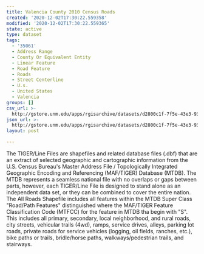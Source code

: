 ```yaml
---
title: Valencia County 2010 Census Roads
created: '2020-12-02T17:30:22.559358'
modified: '2020-12-02T17:30:22.559365'
state: active
type: dataset
tags:
  - '35061'
  - Address Range
  - County Or Equivalent Entity
  - Linear Feature
  - Road Feature
  - Roads
  - Street Centerline
  - U.s.
  - United States
  - Valencia
groups: []
csv_url: >-
  http://gstore.unm.edu/apps/rgisarchive/datasets/d2800c1f-7f5e-43e3-939b-72c575663b47/tl_2010_35061_roads.derived.csv
json_url: >-
  http://gstore.unm.edu/apps/rgisarchive/datasets/d2800c1f-7f5e-43e3-939b-72c575663b47/tl_2010_35061_roads.derived.json
layout: post

---
```

The TIGER/Line Files are shapefiles and related database files (.dbf) that are an extract of selected geographic and cartographic information from the U.S. Census Bureau's Master Address File / Topologically Integrated Geographic Encoding and Referencing (MAF/TIGER) Database (MTDB).  The MTDB represents a seamless national file with no overlaps or gaps between parts, however, each TIGER/Line File is designed to stand alone as an independent data set, or they can be combined to cover the entire nation.  The All Roads Shapefile includes all features within the MTDB Super Class "Road/Path Features" distinguished where the MAF/TIGER Feature Classification Code (MTFCC) for the feature in MTDB tha begin with "S".  This includes all primary, secondary, local neighborhood, and rural roads, city streets, vehicular trails (4wd), ramps, service drives, alleys, parking lot roads, private roads for service vehicles (logging, oil fields, ranches, etc.), bike paths or trails, bridle/horse paths, walkways/pedestrian trails, and stairways.  

